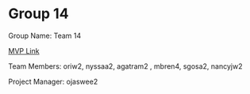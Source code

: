 # Group 14
Group Name: Team 14

[MVP Link](http://cs196.cs.illinois.edu)

Team Members: oriw2, nyssaa2, agatram2 , mbren4, sgosa2, nancyjw2

Project Manager: ojaswee2
